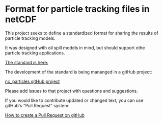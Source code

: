 # Format for particle tracking files in netCDF

This project seeks to define a standardized format for sharing the results of particle tracking models.

It was designed with oil spill models in mind, but should support othe particle tracking applications.

[The standard is here: ](nc_particle_standard.md)

The development of the standard is being mananged in a gitHub project:

[nc_particles gitHub project](https://github.com/NOAA-ORR-ERD/nc_particles)

Please add issues to that project with questions and suggestions.

If you would like to contribute updated or changed text, you can use gitHub's "Pull Request" system:

[How to create a Pull Request on gitHub](https://help.github.com/articles/creating-a-pull-request/)

